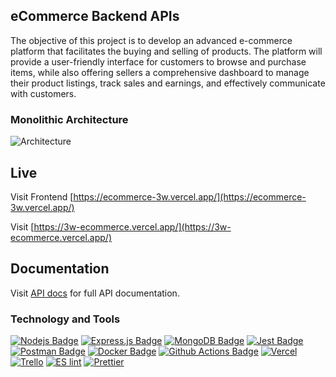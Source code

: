 ## eCommerce Backend APIs

The objective of this project is to develop an advanced e-commerce platform that facilitates the buying and selling of products. The platform will provide a user-friendly interface for customers to browse and purchase items, while also offering sellers a comprehensive dashboard to manage their product listings, track sales and earnings, and effectively communicate with customers.

### Monolithic Architecture

![Architecture](https://github.com/hossainchisty/eCommerce-Backend-API/assets/62835101/8e2268f7-72f8-42cc-9b4a-3ab60a3eb376)

## **Live**

Visit Frontend [https://ecommerce-3w.vercel.app/](https://ecommerce-3w.vercel.app/)

Visit [https://3w-ecommerce.vercel.app/](https://3w-ecommerce.vercel.app/)

## **Documentation**

Visit [API docs](./docs/api-docs.md) for full API documentation.

### Technology and Tools

[![Nodejs Badge](https://img.shields.io/badge/-Nodejs-3C873A?style=for-the-badge&labelColor=black&logo=node.js&logoColor=3C873A)](#) [![Express.js Badge](https://img.shields.io/badge/Express.js-000000?style=for-the-badge&logo=express&logoColor=white)](#) [![MongoDB Badge](https://img.shields.io/badge/MongoDB-4EA94B?style=for-the-badge&logo=mongodb&logoColor=white)](#) [![Jest Badge](https://img.shields.io/badge/Jest-C21325?style=for-the-badge&logo=jest&logoColor=white)](#) [![Postman Badge](https://img.shields.io/badge/Postman-FF6C37?style=for-the-badge&logo=Postman&logoColor=white)](#) [![Docker Badge](https://img.shields.io/badge/Docker-2CA5E0?style=for-the-badge&logo=docker&logoColor=white)](#) [![Github Actions Badge](https://img.shields.io/badge/Github%20Actions-282a2e?style=for-the-badge&logo=githubactions&logoColor=367cfe)](#) [![Vercel](https://img.shields.io/badge/Vercel-000000?style=for-the-badge&logo=vercel&logoColor=white)](#) [![Trello](https://img.shields.io/badge/Trello-0052CC?style=for-the-badge&logo=trello&logoColor=white)](#) [![ES lint](https://img.shields.io/badge/eslint-3A33D1?style=for-the-badge&logo=eslint&logoColor=white)](#) [![Prettier](https://img.shields.io/badge/prettier-1A2C34?style=for-the-badge&logo=prettier&logoColor=F7BA3E)](#)
